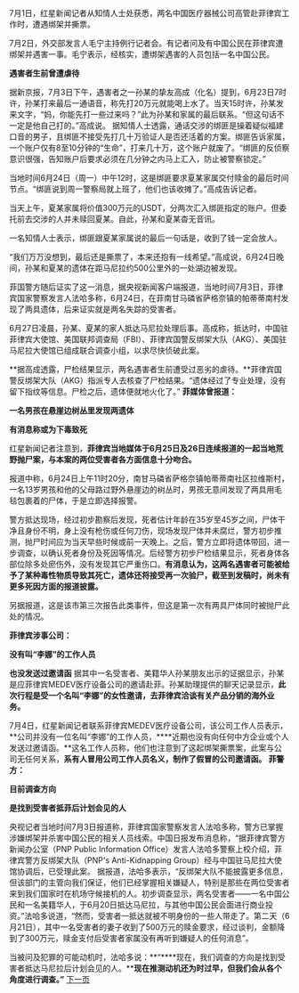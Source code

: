 7月1日，红星新闻记者从知情人士处获悉，两名中国医疗器械公司高管赴菲律宾工作时，遭遇绑架并撕票。

7月2日，外交部发言人毛宁主持例行记者会。有记者问及有中国公民在菲律宾遭绑架并遇害一事。毛宁表示，经核实，遭绑架遇害的人员包括一名中国公民。

**遇害者生前曾遭虐待**

据新京报，7月3日下午，遇害者之一孙某的挚友高成（化名）提到，6月23日7时许，孙某打来最后一通语音，称先打20万元就能喝上水了。当天15时许，孙某发来文字，“妈，你能先打一些过来吗？”此为孙某和家属的最后联系。“但这句话不一定是他自己打的。”高成说。
据知情人士透露，通话交涉的绑匪是操着疑似福建口音的男子，且绑匪不接受先打几十万验证人是否还活着的方案。绑匪告诉家属，一个账户仅有8至10分钟的“生命”，打来几十万，这个账户就废了。“绑匪的反侦察意识很强，告知账户后要求必须在几分钟之内马上汇入，防止被警察锁定。”

当地时间6月24日（周一）中午12时，这是绑匪要求夏某家属交付赎金的最后时间节点。“绑匪说到周一警察局就上班了，他们也该收摊了。”高成告诉记者。

当天上午，夏某家属将价值300万元的USDT，分两次汇入绑匪指定的账户。但委托前去交涉的人并未赎回夏某。自此，孙某和夏某杳无音讯。

一名知情人士表示，绑匪跟夏某家属说的最后一句话是，收到了钱一定会放人。

“我们万万没想到，最后还是撕票了，本来还抱有一线希望。”高成说，6月24日晚间，孙某和夏某的遗体在距马尼拉约500公里外的一处湖边被发现。

菲国警方随后证实了这一消息，据央视新闻客户端报道，当地时间7月3日，菲律宾国家警察发言人法哈多称，6月24日，在菲南甘马磷省萨格奈镇的帕蒂蒂南村发现了两具遗体，后来证实就是两名失踪的受害者。

6月27日凌晨，孙某、夏某的家人抵达马尼拉处理后事。高成称，抵达时，中国驻菲律宾大使馆、美国联邦调查局（FBI）、菲律宾国警反绑架大队（AKG）、美国驻马尼拉大使馆已组成联合调查小组，以求尽快侦破此案。

**据高成透露，尸检结果显示，两名遇害者生前遭受过恶劣的虐待。**菲律宾国警反绑架大队（AKG）指派专人去核查了尸检结果。“遗体经过了专业处理，没有留下指纹等信息。尸检之后，遗体便就地火化了。”
**菲媒体曾报道：**

**一名男孩在悬崖边树丛里发现两遗体**

**有消息称或为下毒致死**

红星新闻记者注意到，**菲律宾当地媒体于6月25日及26日连续报道的一起当地荒野抛尸案，与本案的两位受害者各方面信息十分吻合。**

报道中称，6月24日上午11时20分，南甘马磷省萨格奈镇帕蒂蒂南社区拉维斯村，一名13岁男孩和他的父母路过野外悬崖边的树丛时，男孩无意间发现了两具用毛毯包裹着的尸体，于是立即选择报警。

警方抵达现场，经过初步勘察后发现，死者估计年龄在35岁至45岁之间，尸体干净且身份不明，身上没有枪伤或任何刀伤，现场发现尸体并未腐烂，警方初步推测，抛尸时间应为当天早些时候或前一天晚上。之后，警方立即将遗体带回，进一步调查，以确认死者身份及死因等情况。后经警方初步尸检结果显示，死者身体各部位除多处瘀伤外，没有发现其它严重伤口。**有消息认为，这两名遇害者可能被给予了某种毒性物质导致其死亡，遗体还将接受再一次验尸，截至到发稿时，尚未有更多死因方面的报道披露。**

另据报道，这是该市第三次报告此类事件，但这是第一次有两具尸体同时被抛尸此处的情况。

**菲律宾涉事公司：**

**没有叫“李娜”的工作人员**

**也没发送过邀请函**
据其中一名受害者、美籍华人孙某朋友出示的证据显示，孙某是应菲律宾MEDEV医疗设备公司的邀请赴菲。孙某助理提供的聊天记录显示，**此次行程是受一个名叫“李娜”的女性邀请，去菲律宾洽谈有关产品分销的海外业务。**

7月4日，红星新闻记者联系菲律宾MEDEV医疗设备公司，该公司工作人员表示，**公司并没有一位名叫“李娜”的工作人员，****近期也没有向任何中方企业或个人发送过邀请函。**这名工作人员称，他们也注意到了这起绑架撕票案，此案与公司无任何关系，**系有人冒用公司工作人员名义，制作了假冒的公司邀请函。**
**菲警方：**

**目前调查方向**

**是找到受害者抵菲后计划会见的人**

央视记者当地时间7月3日报道称，菲律宾国家警察发言人法哈多称，警方已掌握涉嫌绑架并杀害中国公民的相关人员线索。中国日报发布消息称，“据菲律宾警方新闻办公室（PNP Public Information Office）发言人法哈多警察上校介绍，菲律宾警方反绑架大队（PNP's Anti-Kidnapping Group）经与中国驻马尼拉大使馆协调后，已受理此案。
据报道，法哈多表示，“反绑架大队不能披露更多信息，但该部门的主管向我们保证，他们已经掌握相关嫌疑人，特别是那些在两位受害者来到我们国家时在机场守候接机的人。初步调查显示，两名受害者——一名中国公民和一名美籍华人，于6月20日抵达马尼拉，与其他中国公民会面进行商业投资。”法哈多说道，“然而，受害者一抵达就被不明身份的一些人带走了。第二天（6月21日），其中一名受害者的妻子收到了500万元的赎金要求，经过谈判，金额降到了300万元，赎金支付后受害者家属没有再听到嫌疑人的任何消息”。

当被问及犯罪的可能动机时，法哈多说：**“****现在，我们调查的方向是找到受害者抵达马尼拉后计划会见的人。****现在推测动机还为时过早，但我们会从各个角度进行调查。”**
[下一页](“谋杀”，泰国豪华酒店6人死亡.md)